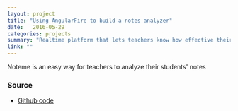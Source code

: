 ```yaml
---
layout: project
title: "Using AngularFire to build a notes analyzer"
date:   2016-05-29
categories: projects
summary: "Realtime platform that lets teachers know how effective their lectures are based on student notes."
link: ""
---
```

Noteme is an easy way for teachers to analyze their students' notes

### Source
* [Github code](https://github.com/minupalaniappan/Noteme)